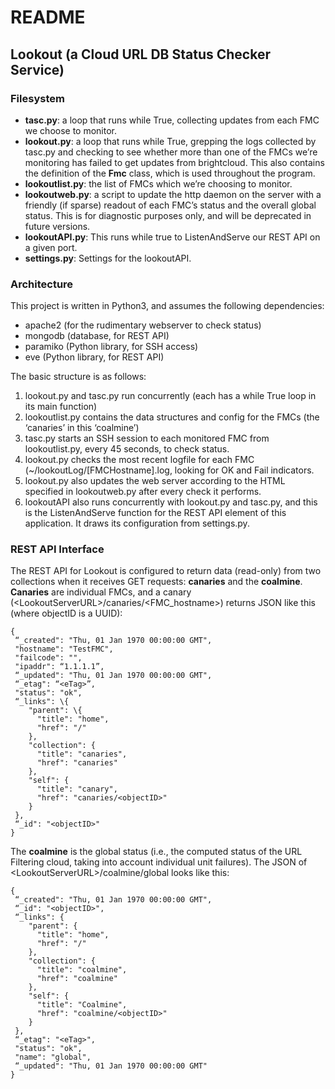 # README
## Lookout (a Cloud URL DB Status Checker Service)
### Filesystem
- **tasc.py**: a loop that runs while True, collecting updates from each FMC we choose to monitor.
- **lookout.py**: a loop that runs while True, grepping the logs collected by tasc.py and checking to see whether more than one of the FMCs we’re monitoring has failed to get updates from brightcloud. This also contains the definition of the **Fmc** class, which is used throughout the program.
- **lookoutlist.py**: the list of FMCs which we’re choosing to monitor.
- **lookoutweb.py**: a script to update the http daemon on the server with a friendly (if sparse) readout of each FMC’s status and the overall global status. This is for diagnostic purposes only, and will be deprecated in future versions.
- **lookoutAPI.py**: This runs while true to ListenAndServe our REST API on a given port.
- **settings.py**: Settings for the lookoutAPI.

### Architecture
This project is written in Python3, and assumes the following dependencies:

- apache2 (for the rudimentary webserver to check status)
- mongodb (database, for REST API)
- paramiko (Python library, for SSH access)
- eve (Python library, for REST API)


The basic structure is as follows:
1. lookout.py and tasc.py run concurrently (each has a while True loop in its main function)
2. lookoutlist.py contains the data structures and config for the FMCs (the ‘canaries’ in this ‘coalmine’)
2. tasc.py starts an SSH session to each monitored FMC from lookoutlist.py, every 45 seconds, to check status.
3. lookout.py checks the most recent logfile for each FMC (~/lookoutLog/[FMCHostname].log, looking for OK and Fail indicators.
4. lookout.py also updates the web server according to the HTML specified in lookoutweb.py after every check it performs.
5. lookoutAPI also runs concurrently with lookout.py and tasc.py, and this is the ListenAndServe function for the REST API element of this application. It draws its configuration from settings.py.
### REST API Interface
The REST API for Lookout is configured to return data (read-only) from two collections when it receives GET requests: **canaries** and the **coalmine**. **Canaries** are individual FMCs, and a canary (\<LookoutServerURL\>/canaries/\<FMC\_hostname\>) returns JSON like this (where objectID is a UUID):

	{
	 “_created": "Thu, 01 Jan 1970 00:00:00 GMT",
	 "hostname": "TestFMC",
	 "failcode": "",
	 "ipaddr": “1.1.1.1”,
	 “_updated": "Thu, 01 Jan 1970 00:00:00 GMT",
	 “_etag": “<eTag>”,
	 "status": "ok",
	 “_links": \{
		"parent": \{
		  "title": "home",
		  "href": "/"
		},
		"collection": {
		  "title": "canaries",
		  "href": "canaries"
		},
		"self": {
		  "title": "canary",
		  "href": "canaries/<objectID>"
		}
	 },
	 “_id": "<objectID>"
	}

The **coalmine** is the global status (i.e., the computed status of the URL Filtering cloud, taking into account individual unit failures). The JSON of \<LookoutServerURL\>/coalmine/global looks like this:

	{
	 “_created": "Thu, 01 Jan 1970 00:00:00 GMT",
	 “_id": "<objectID>",
	 “_links": {
		"parent": {
		  "title": "home",
		  "href": "/"
		},
		"collection": {
		  "title": "coalmine",
		  "href": "coalmine"
		},
		"self": {
		  "title": "Coalmine",
		  "href": "coalmine/<objectID>"
		}
	 },
	 “_etag": "<eTag>",
	 "status": "ok",
	 "name": "global",
	 “_updated": "Thu, 01 Jan 1970 00:00:00 GMT"
	}

